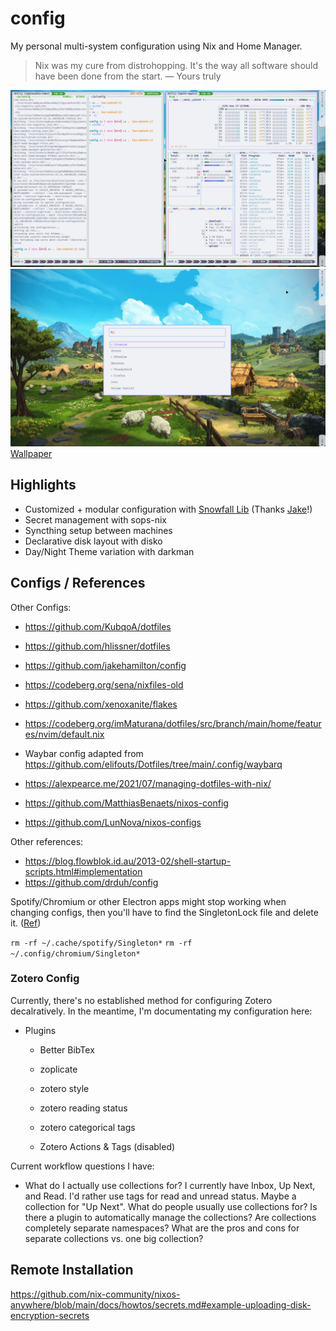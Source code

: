# config
My personal multi-system configuration using Nix and Home Manager.

> Nix was my cure from distrohopping. It's the way all software should have been done from the start. — Yours truly


![Screenshot 1](./screenshot-1.png)
![Screenshot 2](./screenshot-2.png)
[Wallpaper](https://www.reddit.com/r/wallpapers/comments/1itxais/foundation_farms_by_lucas_ambs_3840x2160/#lightbox)

## Highlights
- Customized + modular configuration with [Snowfall Lib](https://github.com/snowfallorg/lib) (Thanks [Jake](https://github.com/jakehamilton)!)
- Secret management with sops-nix
- Syncthing setup between machines
- Declarative disk layout with disko
- Day/Night Theme variation with darkman


## Configs / References
Other Configs:
- https://github.com/KubqoA/dotfiles
- https://github.com/hlissner/dotfiles
- https://github.com/jakehamilton/config
- https://codeberg.org/sena/nixfiles-old
- https://github.com/xenoxanite/flakes
- https://codeberg.org/imMaturana/dotfiles/src/branch/main/home/features/nvim/default.nix

- Waybar config adapted from https://github.com/elifouts/Dotfiles/tree/main/.config/waybarq


- https://alexpearce.me/2021/07/managing-dotfiles-with-nix/
- https://github.com/MatthiasBenaets/nixos-config
- https://github.com/LunNova/nixos-configs

Other references:
- https://blog.flowblok.id.au/2013-02/shell-startup-scripts.html#implementation
- https://github.com/drduh/config



Spotify/Chromium or other Electron apps might stop working when changing configs, then you'll have to find the SingletonLock file and delete it. ([Ref](https://www.reddit.com/r/Fedora/comments/1di4fbk/comment/l922sf7/?utm_source=share&utm_medium=web3x&utm_name=web3xcss&utm_term=1&utm_content=share_button))

`rm -rf ~/.cache/spotify/Singleton*`
`rm -rf ~/.config/chromium/Singleton*`



### Zotero Config
Currently, there's no established method for configuring Zotero decalratively. In the meantime, I'm documentating my configuration here:

- Plugins
    - Better BibTex
    - zoplicate
    - zotero style
    - zotero reading status
    - zotero categorical tags

    - Zotero Actions & Tags (disabled)


    
Current workflow questions I have:
- What do I actually use collections for? I currently have Inbox, Up Next, and Read. I'd rather use tags for read and unread status. Maybe a collection for "Up Next". What do people usually use collections for? Is there a plugin to automatically manage the collections? Are collections completely separate namespaces? What are the pros and cons for separate collections vs. one big collection?



## Remote Installation
https://github.com/nix-community/nixos-anywhere/blob/main/docs/howtos/secrets.md#example-uploading-disk-encryption-secrets